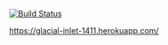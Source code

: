 [![Build Status](https://travis-ci.org/MrJadaml/gCamp.svg)](https://travis-ci.org/MrJadaml/gCamp)

https://glacial-inlet-1411.herokuapp.com/
